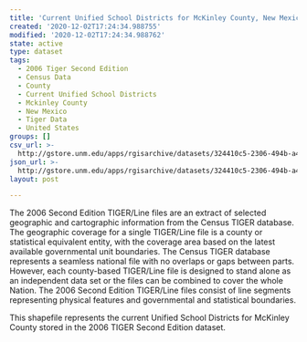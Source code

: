 ```yaml
---
title: 'Current Unified School Districts for McKinley County, New Mexico, 2006se TIGER'
created: '2020-12-02T17:24:34.988755'
modified: '2020-12-02T17:24:34.988762'
state: active
type: dataset
tags:
  - 2006 Tiger Second Edition
  - Census Data
  - County
  - Current Unified School Districts
  - Mckinley County
  - New Mexico
  - Tiger Data
  - United States
groups: []
csv_url: >-
  http://gstore.unm.edu/apps/rgisarchive/datasets/324410c5-2306-494b-a442-c28f8ef76d64/tgr2006se_mcki_sdunicu.derived.csv
json_url: >-
  http://gstore.unm.edu/apps/rgisarchive/datasets/324410c5-2306-494b-a442-c28f8ef76d64/tgr2006se_mcki_sdunicu.derived.json
layout: post

---
```

The 2006 Second Edition TIGER/Line files are an extract of selected geographic and cartographic information from the Census TIGER database.  The geographic coverage for a single TIGER/Line file is a county or statistical equivalent entity, with the coverage area based on the latest available governmental unit boundaries. The Census TIGER database represents a seamless national file with no overlaps or gaps between parts.  However, each county-based TIGER/Line file is designed to stand alone as an independent data set or the files can be combined to cover the whole Nation.  The 2006 Second Edition  TIGER/Line files consist of line segments representing physical features and governmental and statistical boundaries.  

This shapefile represents the current Unified School Districts for McKinley County stored in the 2006 TIGER Second Edition dataset.

